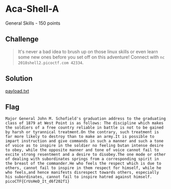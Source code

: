 # Aca-Shell-A
General Skills - 150 points

## Challenge 
> It's never a bad idea to brush up on those linux skills or even learn some new ones before you set off on this adventure! Connect with `nc 2018shell2.picoctf.com 42334`.

## Solution

[payload.txt](payload.txt)


## Flag

	Major General John M. Schofield's graduation address to the graduating class of 1879 at West Point is as follows: The discipline which makes the soldiers of a free country reliable in battle is not to be gained by harsh or tyrannical treatment.On the contrary, such treatment is far more likely to destroy than to make an army.It is possible to impart instruction and give commands in such a manner and such a tone of voice as to inspire in the soldier no feeling butan intense desire to obey, while the opposite manner and tone of voice cannot fail to excite strong resentment and a desire to disobey.The one mode or other of dealing with subordinates springs from a corresponding spirit in the breast of the commander.He who feels the respect which is due to others, cannot fail to inspire in them respect for himself, while he who feels,and hence manifests disrespect towards others, especially his subordinates, cannot fail to inspire hatred against himself.
	picoCTF{CrUsHeD_It_d6f202f1}